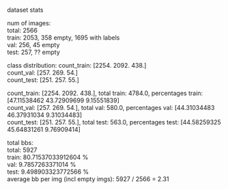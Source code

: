dataset stats

num of images:    
	total: 2566  
	train: 2053, 358 empty, 1695 with labels   
	val: 256, 45 empty   
	test: 257, ?? empty   


class distribution:
count_train: [2254. 2092.  438.]   
count_val: [257. 269.  54.]   
count_test: [251. 257.  55.]   


count_train: [2254. 2092.  438.], total train: 4784.0, percentages train: [47.11538462 43.72909699  9.15551839]   
count_val: [257. 269.  54.], total val: 580.0, percentages val: [44.31034483 46.37931034  9.31034483]   
count_test: [251. 257.  55.], total test: 563.0, percentages test: [44.58259325 45.64831261  9.76909414]   

total bbs:    
  total: 5927   
  train: 80.71537033912604 %   
  val: 9.7857263371014 %   
  test: 9.498903323772566 %   
  average bb per img (incl empty imgs): 5927 / 2566 = 2.31    
